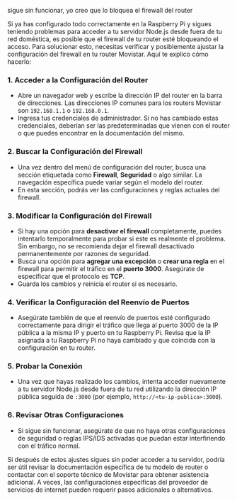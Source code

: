 sigue sin funcionar, yo creo que lo bloquea el firewall del router

Si ya has configurado todo correctamente en la Raspberry Pi y sigues teniendo problemas para acceder a tu servidor Node.js desde fuera de tu red doméstica, es posible que el firewall de tu router esté bloqueando el acceso. Para solucionar esto, necesitas verificar y posiblemente ajustar la configuración del firewall en tu router Movistar. Aquí te explico cómo hacerlo:

### 1. **Acceder a la Configuración del Router**
- Abre un navegador web y escribe la dirección IP del router en la barra de direcciones. Las direcciones IP comunes para los routers Movistar son `192.168.1.1` o `192.168.0.1`.
- Ingresa tus credenciales de administrador. Si no has cambiado estas credenciales, deberían ser las predeterminadas que vienen con el router o que puedes encontrar en la documentación del mismo.

### 2. **Buscar la Configuración del Firewall**
- Una vez dentro del menú de configuración del router, busca una sección etiquetada como **Firewall**, **Seguridad** o algo similar. La navegación específica puede variar según el modelo del router.
- En esta sección, podrás ver las configuraciones y reglas actuales del firewall.

### 3. **Modificar la Configuración del Firewall**
- Si hay una opción para **desactivar el firewall** completamente, puedes intentarlo temporalmente para probar si este es realmente el problema. Sin embargo, no se recomienda dejar el firewall desactivado permanentemente por razones de seguridad.
- Busca una opción para **agregar una excepción** o **crear una regla** en el firewall para permitir el tráfico en el **puerto 3000**. Asegúrate de especificar que el protocolo es **TCP**.
- Guarda los cambios y reinicia el router si es necesario.

### 4. **Verificar la Configuración del Reenvío de Puertos**
- Asegúrate también de que el reenvío de puertos esté configurado correctamente para dirigir el tráfico que llega al puerto 3000 de la IP pública a la misma IP y puerto en tu Raspberry Pi. Revisa que la IP asignada a tu Raspberry Pi no haya cambiado y que coincida con la configuración en tu router.

### 5. **Probar la Conexión**
- Una vez que hayas realizado los cambios, intenta acceder nuevamente a tu servidor Node.js desde fuera de tu red utilizando la dirección IP pública seguida de `:3000` (por ejemplo, `http://<tu-ip-publica>:3000`).

### 6. **Revisar Otras Configuraciones**
- Si sigue sin funcionar, asegúrate de que no haya otras configuraciones de seguridad o reglas IPS/IDS activadas que puedan estar interfiriendo con el tráfico normal.

Si después de estos ajustes sigues sin poder acceder a tu servidor, podría ser útil revisar la documentación específica de tu modelo de router o contactar con el soporte técnico de Movistar para obtener asistencia adicional. A veces, las configuraciones específicas del proveedor de servicios de internet pueden requerir pasos adicionales o alternativos.